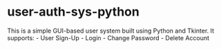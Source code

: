 # user-auth-sys-python
This is a simple GUI-based user system built using Python and Tkinter. It supports: - User Sign-Up - Login - Change Password - Delete Account
